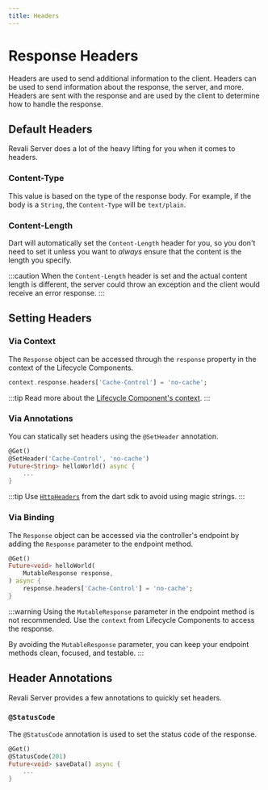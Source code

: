 ```yaml
---
title: Headers
---
```


# Response Headers

Headers are used to send additional information to the client. Headers can be used to send information about the response, the server, and more. Headers are sent with the response and are used by the client to determine how to handle the response.

## Default Headers

Revali Server does a lot of the heavy lifting for you when it comes to headers.

### Content-Type

This value is based on the type of the response body. For example, if the body is a `String`, the `Content-Type` will be `text/plain`.

### Content-Length

Dart will automatically set the `Content-Length` header for you, so you don't need to set it unless you want to _always_ ensure that the content is the length you specify.

:::caution
When the `Content-Length` header is set and the actual content length is different, the server could throw an exception and the client would receive an error response.
:::

## Setting Headers

### Via Context

The `Response` object can be accessed through the `response` property in the context of the Lifecycle Components.

```dart
context.response.headers['Cache-Control'] = 'no-cache';
```

:::tip
Read more about the [Lifecycle Component's context][lifecycle-context].
:::

### Via Annotations

You can statically set headers using the `@SetHeader` annotation.

```dart
@Get()
@SetHeader('Cache-Control', 'no-cache')
Future<String> helloWorld() async {
    ...
}
```

:::tip
Use [`HttpHeaders`][http-headers] from the dart sdk to avoid using magic strings.
:::

### Via Binding

The `Response` object can be accessed via the controller's endpoint by adding the `Response` parameter to the endpoint method.

```dart
@Get()
Future<void> helloWorld(
    MutableResponse response,
) async {
    response.headers['Cache-Control'] = 'no-cache';
}
```

:::warning
Using the `MutableResponse` parameter in the endpoint method is not recommended. Use the `context` from Lifecycle Components to access the response.

By avoiding the `MutableResponse` parameter, you can keep your endpoint methods clean, focused, and testable.
:::

## Header Annotations

Revali Server provides a few annotations to quickly set headers.

### `@StatusCode`

The `@StatusCode` annotation is used to set the status code of the response.

```dart
@Get()
@StatusCode(201)
Future<void> saveData() async {
    ...
}
```

[lifecycle-context]: ../context/0-overview.md
[http-headers]: https://api.dart.dev/stable/3.5.3/dart-io/HttpHeaders-class.html
